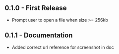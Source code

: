 ## 0.1.0 - First Release
* Prompt user to open a file when size >= 256kb

## 0.1.1 - Documentation
* Added correct url reference for screenshot in doc
